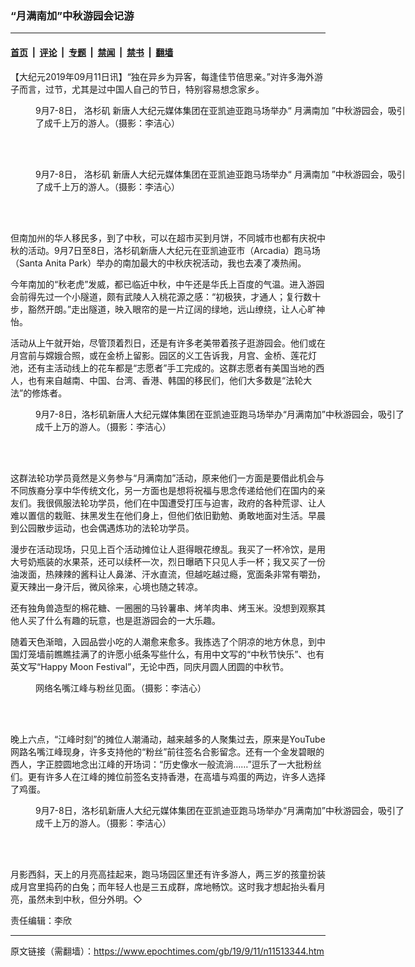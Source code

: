 ### “月满南加”中秋游园会记游

---

#### [首页](../../../..?n11513344) &nbsp;|&nbsp; [评论](../../../../../epoch-comment?n11513344) &nbsp;|&nbsp; [专题](../../../../../epoch-special?n11513344) &nbsp;|&nbsp; [禁闻](../../../../../epoch-news?n11513344) &nbsp;|&nbsp; [禁书](../../../../../books?n11513344) &nbsp;|&nbsp; [翻墙](https://github.com/gfw-breaker/nogfw/blob/master/README.md?n11513344)


<div class="post_content" id="artbody" itemprop="articleBody">
 <!-- article content begin -->
 <p>
  【大纪元2019年09月11日讯】“独在异乡为异客，每逢佳节倍思亲。”对许多海外游子而言，过节，尤其是过中国人自己的节日，特别容易想念家乡。
 </p>
 <figure aria-describedby="caption-attachment-11513357" class="wp-caption aligncenter" id="attachment_11513357" style="width: 600px">
  <ok href="https://i.epochtimes.com/assets/uploads/2019/09/5E2C675D-1673-42B1-BB3A-F90D694D1CD6.png" target="_blank">
   <img alt="" class="size-large wp-image-11513357" src="https://i.epochtimes.com/assets/uploads/2019/09/5E2C675D-1673-42B1-BB3A-F90D694D1CD6-600x388.png"/>
  </ok>
  <br/><figcaption class="wp-caption-text" id="caption-attachment-11513357">
   9月7-8日，
   <ok href="https://www.epochtimes.com/gb/tag/%E6%B4%9B%E6%9D%89%E7%9F%B6.html">
    洛杉矶
   </ok>
   新唐人大纪元媒体集团在亚凯迪亚跑马场举办“
   <ok href="https://www.epochtimes.com/gb/tag/%E6%9C%88%E6%BB%A1%E5%8D%97%E5%8A%A0.html">
    月满南加
   </ok>
   ”中秋游园会，吸引了成千上万的游人。（摄影：李洁心）
  </figcaption><br/>
 </figure><br/>
 <figure aria-describedby="caption-attachment-11513366" class="wp-caption aligncenter" id="attachment_11513366" style="width: 600px">
  <ok href="https://i.epochtimes.com/assets/uploads/2019/09/0B421E53-C742-4994-ADF8-A2E630CB3BCB.jpeg" target="_blank">
   <img alt="" class="size-large wp-image-11513366" src="https://i.epochtimes.com/assets/uploads/2019/09/0B421E53-C742-4994-ADF8-A2E630CB3BCB-600x400.jpeg"/>
  </ok>
  <br/><figcaption class="wp-caption-text" id="caption-attachment-11513366">
   9月7-8日，
   <ok href="https://www.epochtimes.com/gb/tag/%E6%B4%9B%E6%9D%89%E7%9F%B6.html">
    洛杉矶
   </ok>
   新唐人大纪元媒体集团在亚凯迪亚跑马场举办“
   <ok href="https://www.epochtimes.com/gb/tag/%E6%9C%88%E6%BB%A1%E5%8D%97%E5%8A%A0.html">
    月满南加
   </ok>
   ”中秋游园会，吸引了成千上万的游人。（摄影：李洁心）
  </figcaption><br/>
 </figure><br/>
 <p>
  但南加州的华人移民多，到了中秋，可以在超市买到月饼，不同城市也都有庆祝中秋的活动。9月7日至8日，洛杉矶新唐人大纪元在亚凯迪亚市（Arcadia）跑马场（Santa Anita Park）举办的南加最大的中秋庆祝活动，我也去凑了凑热闹。
 </p>
 <p>
  今年南加的“秋老虎”发威，都已临近中秋，中午还是华氏上百度的气温。进入游园会前得先过一个小隧道，颇有武陵人入桃花源之感：“初极狭，才通人；复行数十步，豁然开朗。”走出隧道，映入眼帘的是一片辽阔的绿地，远山缭绕，让人心旷神怡。
 </p>
 <p>
  活动从上午就开始，尽管顶着烈日，还是有许多老美带着孩子逛游园会。他们或在月宫前与嫦娥合照，或在金桥上留影。园区的义工告诉我，月宫、金桥、莲花灯池，还有主活动线上的花车都是“志愿者”手工完成的。这群志愿者有美国当地的西人，也有来自越南、中国、台湾、香港、韩国的移民们，他们大多数是“法轮大法”的修炼者。
 </p>
 <figure aria-describedby="caption-attachment-11513363" class="wp-caption aligncenter" id="attachment_11513363" style="width: 600px">
  <ok href="https://i.epochtimes.com/assets/uploads/2019/09/AFB94621-1F0A-4752-B5B9-157F5A82B881.png" target="_blank">
   <img alt="" class="size-large wp-image-11513363" src="https://i.epochtimes.com/assets/uploads/2019/09/AFB94621-1F0A-4752-B5B9-157F5A82B881-600x338.png"/>
  </ok>
  <br/><figcaption class="wp-caption-text" id="caption-attachment-11513363">
   9月7-8日，洛杉矶新唐人大纪元媒体集团在亚凯迪亚跑马场举办“月满南加”中秋游园会，吸引了成千上万的游人。（摄影：李洁心）
  </figcaption><br/>
 </figure><br/>
 <p>
  这群法轮功学员竟然是义务参与“月满南加”活动，原来他们一方面是要借此机会与不同族裔分享中华传统文化，另一方面也是想将祝福与思念传递给他们在国内的亲友们。我很佩服法轮功学员，他们在中国遭受打压与迫害，政府的各种荒谬、让人难以置信的栽赃、抹黑发生在他们身上，但他们依旧勤勉、勇敢地面对生活。早晨到公园散步运动，也会偶遇炼功的法轮功学员。
 </p>
 <p>
  漫步在活动现场，只见上百个活动摊位让人逛得眼花缭乱。我买了一杯冷饮，是用大号奶瓶装的水果茶，还可以续杯一次，烈日曝晒下只见人手一杯；我又买了一份油泼面，热辣辣的酱料让人鼻涕、汗水直流，但越吃越过瘾，宽面条非常有嚼劲，夏天辣出一身汗后，微风徐来，心境也随之转凉。
 </p>
 <p>
  还有独角兽造型的棉花糖、一圈圈的马铃薯串、烤羊肉串、烤玉米。没想到观察其他人买了什么有趣的玩意，也是逛游园会的一大乐趣。
 </p>
 <p>
  随着天色渐暗，入园品尝小吃的人潮愈来愈多。我拣选了个阴凉的地方休息，到中国灯笼墙前瞧瞧挂满了的许愿小纸条写些什么，有用中文写的“中秋节快乐”、也有英文写“Happy Moon Festival”，无论中西，同庆月圆人团圆的中秋节。
 </p>
 <figure aria-describedby="caption-attachment-11513355" class="wp-caption aligncenter" id="attachment_11513355" style="width: 600px">
  <ok href="https://i.epochtimes.com/assets/uploads/2019/09/335B9A51-B508-42F7-9109-1DE12FD76508.png" target="_blank">
   <img alt="" class="size-large wp-image-11513355" src="https://i.epochtimes.com/assets/uploads/2019/09/335B9A51-B508-42F7-9109-1DE12FD76508-600x337.png"/>
  </ok>
  <br/><figcaption class="wp-caption-text" id="caption-attachment-11513355">
   网络名嘴江峰与粉丝见面。（摄影：李洁心）
  </figcaption><br/>
 </figure><br/>
 <p>
  晚上六点，“江峰时刻”的摊位人潮涌动，越来越多的人聚集过去，原来是YouTube网路名嘴江峰现身，许多支持他的“粉丝”前往签名合影留念。还有一个金发碧眼的西人，字正腔圆地念出江峰的开场词：“历史像水一般流淌……”逗乐了一大批粉丝们。更有许多人在江峰的摊位前签名支持香港，在高墙与鸡蛋的两边，许多人选择了鸡蛋。
 </p>
 <figure aria-describedby="caption-attachment-11513359" class="wp-caption aligncenter" id="attachment_11513359" style="width: 600px">
  <ok href="https://i.epochtimes.com/assets/uploads/2019/09/8763AF16-964E-42CC-96E0-434C0A9D1899.png" target="_blank">
   <img alt="" class="size-large wp-image-11513359" src="https://i.epochtimes.com/assets/uploads/2019/09/8763AF16-964E-42CC-96E0-434C0A9D1899-600x338.png"/>
  </ok>
  <br/><figcaption class="wp-caption-text" id="caption-attachment-11513359">
   9月7-8日，洛杉矶新唐人大纪元媒体集团在亚凯迪亚跑马场举办“月满南加”中秋游园会，吸引了成千上万的游人。（摄影：李洁心）
  </figcaption><br/>
 </figure><br/>
 <p>
  月影西斜，天上的月亮高挂起来，跑马场园区里还有许多游人，两三岁的孩童扮装成月宫里捣药的白兔；而年轻人也是三五成群，席地畅饮。这时我才想起抬头看月亮，虽然未到中秋，但分外明。◇
 </p>
 <p>
  责任编辑：李欣
 </p>
 <!-- article content end -->
 <div id="below_article_ad">
 </div>
</div>


---

原文链接（需翻墙）：https://www.epochtimes.com/gb/19/9/11/n11513344.htm